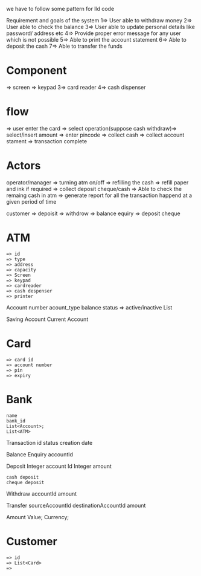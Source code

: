 we have to follow some pattern for lld code 

Requirement and goals of the system 
1=> User able to withdraw money 
2=> User able to check the balance 
3=> User able to update personal details like password/ address etc 
4=> Provide proper error message for any user which is not possible 
5=> Able to print the account statement 
6=> Able to deposit the cash
7=> Able to transfer the funds


Component 
============

=> screen 
=> keypad 
3=> card reader 
4=> cash dispenser



flow 
======

=> user enter the card => select operation(suppose cash withdraw)=> select/insert amount
=> enter pincode => collect cash => collect account stament => transaction complete 



Actors 
========

operator/manager 
=> turning atm on/off
=> refilling the cash 
=> refill paper and ink if required 
=> collect deposit cheque/cash
=> Able to check the remaing cash in atm 
=> generate report for all the transaction happend at a given period of time 



customer
=> depoisit 
=> withdrow 
=> balance equiry 
=> deposit cheque




ATM 
=====
    => id
    => type
    => address 
    => capacity 
    => Screen 
    => keypad
    => cardreader 
    => cash despenser 
    => printer 


Account
    number 
    acount_type
    balance 
    status => active/inactive
    List<Card>

Saving Account 
Current Account




Card 
=======
    => card id 
    => account number
    => pin 
    => expiry
    

Bank 
======
    name 
    bank_id 
    List<Account>;
    List<ATM>
    

    
Transaction 
    id 
    status 
    creation date 
    

Balance Enquiry
    accountId

Deposit 
    Integer account Id
    Integer amount

    cash deposit 
    cheque deposit

    

Withdraw
    accountId
    amount
    
Transfer
    sourceAccountId
    destinationAccountId
    amount


Amount 
    Value; 
    Currency;
    


    



Customer 
==========
    => id
    => List<Card>
    => 

    











